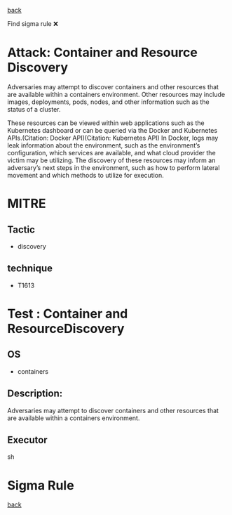 
[back](../index.md)

Find sigma rule :x: 

# Attack: Container and Resource Discovery 

Adversaries may attempt to discover containers and other resources that are available within a containers environment. Other resources may include images, deployments, pods, nodes, and other information such as the status of a cluster.

These resources can be viewed within web applications such as the Kubernetes dashboard or can be queried via the Docker and Kubernetes APIs.(Citation: Docker API)(Citation: Kubernetes API) In Docker, logs may leak information about the environment, such as the environment’s configuration, which services are available, and what cloud provider the victim may be utilizing. The discovery of these resources may inform an adversary’s next steps in the environment, such as how to perform lateral movement and which methods to utilize for execution. 

# MITRE
## Tactic
  - discovery


## technique
  - T1613


# Test : Container and ResourceDiscovery
## OS
  - containers


## Description:
Adversaries may attempt to discover containers and other resources that are available within a containers environment.

## Executor
sh

# Sigma Rule


[back](../index.md)
